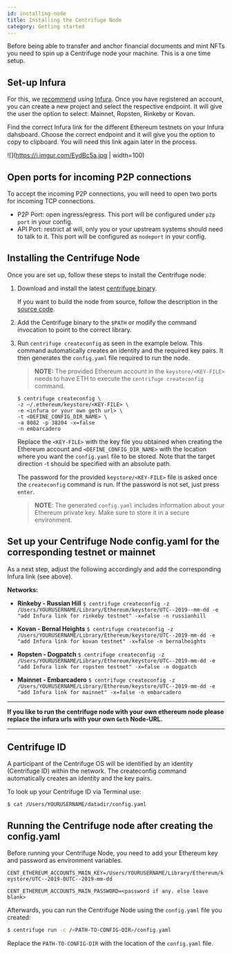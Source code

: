 ```yaml
---
id: installing-node
title: Installing the Centrifuge Node
category: Getting started
---
```


Before being able to transfer and anchor financial documents and mint NFTs you need to spin up a Centrifuge node your machine. This is a one time setup. 

## Set-up Infura

For this, we [recommend](https://developer.centrifuge.io/docs/getting-started/tools) using [Infura](https://infura.io). Once you have registered an account, you can create a new project and select the respective endpoint. It will give the user the option to select: Mainnet, Ropsten, Rinkeby or Kovan. 

Find the correct Infura link for the different Ethereum testnets on your Infura dahsboard. Choose the correct endpoint and it will give you the option to copy to clipboard. You will need this link again later in the process.

![](https://i.imgur.com/EydBc5a.jpg | width=100)

## Open ports for incoming P2P connections

To accept the incoming P2P connections, you will need to open two ports for incoming TCP connections.
- P2P Port: open ingress/egress. This port will be configured under `p2p` `port` in your config.
- API Port: restrict at will, only you or your upstream systems should need to talk to it. This port will be configured as `nodeport` in your config.

<!--
**Resource Requirements for Centrifuge API Node**
* 1 Gigabyte memory
* 1 core
-->

## Installing the Centrifuge Node
Once you are set up, follow these steps to install the Centrifuge node:

1. Download and install the latest [centrifuge binary](https://github.com/centrifuge/go-centrifuge/releases). <!-- update link-->

     If you want to build the node from source, follow the description in the [source code](https://github.com/centrifuge/go-centrifuge/blob/develop/README.md).

2. Add the Centrifuge binary to the `$PATH` or modify the command invocation to point to the correct library.

3) Run `centrifuge createconfig` as seen in the example below. This command automatically creates an identity and the required key pairs. It then generates the `config.yaml` file required to run the node.

 
   > **NOTE:** The provided Ethereum account in the `keystore/<KEY-FILE>` needs to have ETH to execute the `centrifuge createconfig` command. 

      ```
      $ centrifuge createconfig \
      -z ~/.ethereum/keystore/<KEY-FILE> \
      -e <infura or your own geth url> \
      -t <DEFINE_CONFIG_DIR_NAME> \
      -a 8082 -p 38204 -x=false
      -n embarcadero
      ```

     Replace the `<KEY-FILE>` with the key file you obtained when creating the Ethereum account and `<DEFINE_CONFIG_DIR_NAME>` with the location where you want the `config.yaml`  file to be stored. Note that the target direction -t should be specified with an absolute path.



      The password for the provided `keystore/<KEY-FILE>` file is asked once the `createconfig` command is run. If the password is not set, just press `enter`.
      
      
    > **NOTE**: The generated `config.yaml` includes information about your Ethereum private key. Make sure to store it in a secure environment.


## Set up your Centrifuge Node config.yaml for the corresponding testnet or mainnet

As a next step, adjust the following accordingly and add the corresponding Infura link (see above).

**Networks:** 

* **Rinkeby - Russian Hill**
```$ centrifuge createconfig -z /Users/YOURUSERNAME/Library/Ethereum/keystore/UTC--2019--mm-dd -e "add Infura link for rinkeby testnet" -x=false -n russianhill```

* **Kovan - Bernal Heights**
```$ centrifuge createconfig -z /Users/YOURUSERNAME/Library/Ethereum/keystore/UTC--2019-mm-dd -e "add Infura link for kovan testnet" -x=false -n bernalheights```

* **Ropsten - Dogpatch**
 ```$ centrifuge createconfig -z /Users/YOURUSERNAME/Library/Ethereum/keystore/UTC--2019-mm-dd -e "add Infura link for ropsten testnet" -x=false -n dogpatch```

* **Mainnet - Embarcadero**
```$ centrifuge createconfig -z /Users/YOURUSERNAME/Library/Ethereum/keystore/UTC--2019-mm-dd -e "add Infura link for mainnet" -x=false -n embarcadero```

<!-- not ideal layout-->
 
------ 
**If you like to run the centrifuge node with your own ethereum node please replace the infura urls with your own `Geth` Node-URL.**

------

## Centrifuge ID 

A participant of the Centrifuge OS will be identified by an identity (Centrifuge ID) within the network. The createconfig command automatically creates an identity and the key pairs. 

To look up your Centrifuge ID via Terminal use:

```$ cat /Users/YOURUSERNAME/datadir/config.yaml```

## Running the Centrifuge node after creating the config.yaml

Before running your Centrifuge Node, you need to add your Ethereum key and password as environment variables.

`CENT_ETHEREUM_ACCOUNTS_MAIN_KEY=/Users/YOURUSERNAME/Library/Ethereum/keystore/UTC--2019-0UTC--2019-mm-dd` 

`CENT_ETHEREUM_ACCOUNTS_MAIN_PASSWORD=<password if any. else leave blank>`

Afterwards, you can run the Centrifuge Node using the `config.yaml` file you created:

  ```bash
  $ centrifuge run -c /<PATH-TO-CONFIG-DIR>/config.yaml
  ```

  Replace the `PATH-TO-CONFIG-DIR` with the location of the `config.yaml` file.







